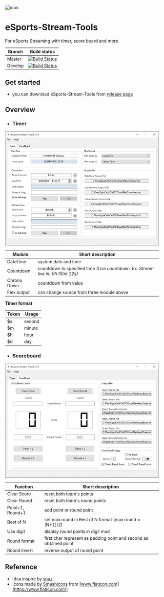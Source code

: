 ![icon](assest/icon.ico)
# eSports-Stream-Tools
For eSports Streaming with timer, score board and more

Branch | Build status
------------ | -------------
Master | [![Build Status](https://travis-ci.org/RuiChen0101/eSports-Stream-Tools.svg?branch=master)](https://travis-ci.org/RuiChen0101/eSports-Stream-Tools)
Develop | [![Build Status](https://travis-ci.org/RuiChen0101/eSports-Stream-Tools.svg?branch=develop)](https://travis-ci.org/RuiChen0101/eSports-Stream-Tools)

## Get started

 - you can download eSports-Stream-Tools from [release page](https://github.com/RuiChen0101/eSports-Stream-Tools/releases)

## Overview
 - ### Timer
  ![Timer](assest/Timer.jpg)

   Module | Short description
  ------------ | -------------
  DateTime | system date and time
  Countdown | countdown to specified time *(Live countdown. Ex. Stream live in: 0h 30m 12s)*
  Chrono Down | countdown from value
  Flex output | can change source from three module above

  **Timer format**

  Token | Usage
  ------------ | -------------
  $s | second
  $m | minute
  $h | hour
  $d | day

 - ### Scoreboard
  ![Scoreboard](assest/Scoreboard.jpg)

  Function | Short description
  ------------ | -------------
  Clear Score | reset both team's points
  Clear Round | reset both team's round points
  Point+1, Round+1 | add point or round point
  Best of N | set max round in Best of N format (max round = (N+1)/2)
  Use digit | display round points in digit mod
  Round format | first char represent as padding point and second as obtained point
  Round Invert | reverse output of round point

## Reference
 - Idea inspire by [snaz](https://github.com/JimmyAppelt/Snaz)
 - Icons made by [Smashicons](https://smashicons.com/) from [www.flaticon.com](https://www.flaticon.com/)
